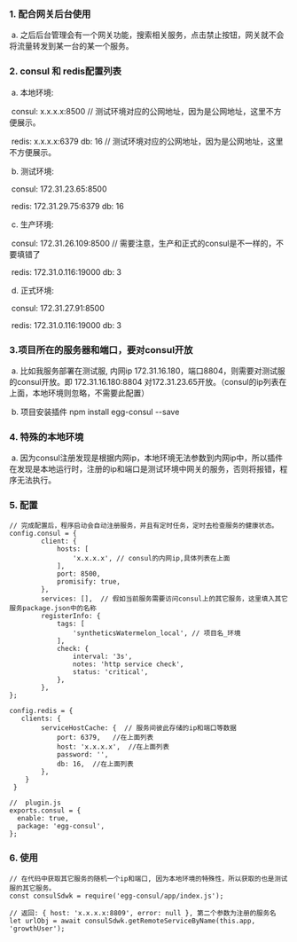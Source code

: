 ### 1. 配合网关后台使用

​      a. 之后后台管理会有一个网关功能，搜索相关服务，点击禁止按钮，网关就不会将流量转发到某一台的某一个服务。



### 2. consul 和 redis配置列表

​	a. 本地环境: 

​			consul:  x.x.x.x:8500   // 测试环境对应的公网地址，因为是公网地址，这里不方便展示。

​			redis:  x.x.x.x:6379  db: 16 	// 测试环境对应的公网地址，因为是公网地址，这里不方便展示。		 

​	b. 测试环境: 

​			consul:  172.31.23.65:8500

​			redis:  172.31.29.75:6379  db: 16 

​	c. 生产环境: 

​			consul:  172.31.26.109:8500  // 需要注意，生产和正式的consul是不一样的，不要填错了

​			redis:  172.31.0.116:19000  db: 3 

​	d. 正式环境: 

​			consul:  172.31.27.91:8500

​			redis:  172.31.0.116:19000  db: 3 





### 3.项目所在的服务器和端口，要对consul开放

​    a. 比如我服务部署在测试服, 内网ip   172.31.16.180，端口8804，则需要对测试服的consul开放。即 172.31.16.180:8804 对172.31.23.65开放。（consul的ip列表在上面，本地环境则忽略，不需要此配置）

​	b. 项目安装插件 npm install egg-consul --save





### 4. 特殊的本地环境

​	a. 因为consul注册发现是根据内网ip，本地环境无法参数到内网ip中，所以插件在发现是本地运行时，注册的ip和端口是测试环境中网关的服务，否则将报错，程序无法执行。





### 5. 配置

```
// 完成配置后，程序启动会自动注册服务，并且有定时任务，定时去检查服务的健康状态。
config.consul = {
        client: {
            hosts: [
                'x.x.x.x', // consul的内网ip,具体列表在上面
            ],
            port: 8500,
            promisify: true,
        },
        services: [],  // 假如当前服务需要访问consul上的其它服务，这里填入其它服务package.json中的名称
        registerInfo: {
            tags: [
                'syntheticsWatermelon_local', // 项目名_环境
            ],
            check: {
                interval: '3s',
                notes: 'http service check',
                status: 'critical',
            },
        },
};

config.redis = {
   clients: {
        serviceHostCache: {  // 服务间彼此存储的ip和端口等数据
            port: 6379,   //在上面列表
            host: 'x.x.x.x',  //在上面列表
            password: '',
            db: 16,  //在上面列表
        },
    }
 }
 
//  plugin.js
exports.consul = {
  enable: true,
  package: 'egg-consul',
};
```

 



### 6. 使用

```
// 在代码中获取其它服务的随机一个ip和端口, 因为本地环境的特殊性，所以获取的也是测试服的其它服务。
const consulSdwk = require('egg-consul/app/index.js');

// 返回: { host: 'x.x.x.x:8809', error: null }, 第二个参数为注册的服务名
let urlObj = await consulSdwk.getRemoteServiceByName(this.app, 'growthUser');
```



